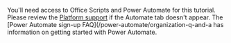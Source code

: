 You'll need access to Office Scripts and Power Automate for this tutorial. Please review the [Platform support](../platform-limits#platform-support) if the Automate tab doesn't appear. The [Power Automate sign-up FAQ](/power-automate/organization-q-and-a has information on getting started with Power Automate.